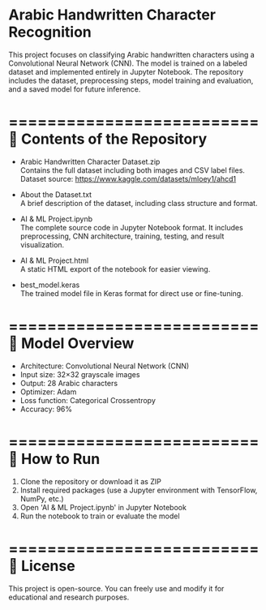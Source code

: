 # Arabic Handwritten Character Recognition

This project focuses on classifying Arabic handwritten characters using a Convolutional Neural Network (CNN). The model is trained on a labeled dataset and implemented entirely in Jupyter Notebook. The repository includes the dataset, preprocessing steps, model training and evaluation, and a saved model for future inference.

==========================
📁 Contents of the Repository
==========================

- Arabic Handwritten Character Dataset.zip  
  Contains the full dataset including both images and CSV label files.  
  Dataset source: https://www.kaggle.com/datasets/mloey1/ahcd1

- About the Dataset.txt  
  A brief description of the dataset, including class structure and format.

- AI & ML Project.ipynb  
  The complete source code in Jupyter Notebook format. It includes preprocessing, CNN architecture, training, testing, and result visualization.

- AI & ML Project.html  
  A static HTML export of the notebook for easier viewing.

- best_model.keras  
  The trained model file in Keras format for direct use or fine-tuning.

==========================
🧠 Model Overview
==========================

- Architecture: Convolutional Neural Network (CNN)
- Input size: 32×32 grayscale images
- Output: 28 Arabic characters
- Optimizer: Adam
- Loss function: Categorical Crossentropy
- Accuracy: 96%

==========================
📜 How to Run
==========================

1. Clone the repository or download it as ZIP
2. Install required packages (use a Jupyter environment with TensorFlow, NumPy, etc.)
3. Open 'AI & ML Project.ipynb' in Jupyter Notebook
4. Run the notebook to train or evaluate the model

==========================
📖 License
==========================

This project is open-source. You can freely use and modify it for educational and research purposes.

